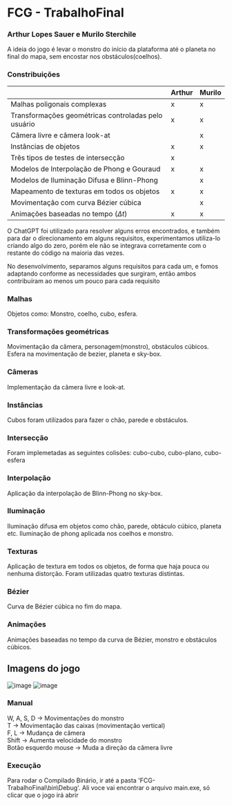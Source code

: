 # FCG - TrabalhoFinal
### Arthur Lopes Sauer e Murilo Sterchile

A ideia do jogo é levar o monstro do início da plataforma até o planeta no final do mapa, sem encostar nos obstáculos(coelhos).

### Constribuições

|                             |  Arthur       |     Murilo    |
|-----------------------------|---------------|---------------|
| Malhas poligonais complexas |       x        |       x        |
| Transformações geométricas controladas pelo usuário | x | x |
| Câmera livre e câmera look-at  | | x |
| Instâncias de objetos  |x |x |
| Três tipos de testes de intersecção |x | |     
| Modelos de Interpolação de Phong e Gouraud |x |x |
| Modelos de Iluminação Difusa e Blinn-Phong | |x |       
| Mapeamento de texturas em todos os objetos | x| x|
| Movimentação com curva Bézier cúbica | | x|
| Animações baseadas no tempo ($\Delta t$) | x | x | 

O ChatGPT foi utilizado para resolver alguns erros encontrados, e também para dar o direcionamento em alguns requisitos, experimentamos utiliza-lo criando algo do zero, porém 
ele não se integrava corretamente com o restante do código na maioria das vezes.

No desenvolvimento, separamos alguns requisitos para cada um, e fomos adaptando conforme as necessidades que surgiram, então ambos contribuíram ao menos um pouco para cada requisito
### Malhas
Objetos como: Monstro, coelho, cubo, esfera.
### Transformações geométricas
Movimentação da câmera, personagem(monstro), obstáculos cúbicos. Esfera na movimentação de bezier, planeta e sky-box.
### Câmeras
Implementação da câmera livre e look-at.
### Instâncias
Cubos foram utilizados para fazer o chão, parede e obstáculos.
### Intersecção
Foram implemetadas as seguintes colisões: cubo-cubo, cubo-plano, cubo-esfera
### Interpolação
Aplicação da interpolação de Blinn-Phong no sky-box.
### Iluminação
Iluminação difusa em objetos como chão, parede, obtáculo cúbico, planeta etc. Iluminação de phong aplicada nos coelhos e monstro.
### Texturas
Aplicação de textura em todos os objetos, de forma que haja pouca ou nenhuma distorção. Foram utilizadas quatro texturas distintas.
### Bézier
Curva de Bézier cúbica no fim do mapa.
### Animações
Animações baseadas no tempo da curva de Bézier, monstro e obstáculos cúbicos.


## Imagens do jogo
![image](https://github.com/user-attachments/assets/e217ed44-b29b-45d1-bac7-08ffa6b0f262)
![image](https://github.com/user-attachments/assets/b1fdd056-37de-4509-8eb0-8a12a13cd47e)


### Manual 
W, A, S, D -> Movimentações do monstro<br>
T -> Movimentação das caixas (movimentação vertical)<br>
F, L -> Mudança de câmera  <Br>
Shift -> Aumenta velocidade do monstro<br>
Botão esquerdo mouse -> Muda a direção da câmera livre<br>

### Execução 
Para rodar o Compilado Binário, ir até a pasta 'FCG-TrabalhoFinal\bin\Debug'. Ali voce vai encontrar o arquivo main.exe, só clicar que o jogo irá abrir
